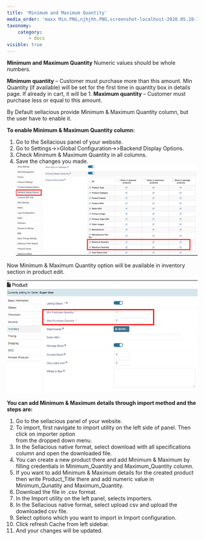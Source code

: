 ```yaml
---
title: 'Minimum and Maximum Quantity'
media_order: 'maxx Min.PNG,njhjhh.PNG,screenshot-localhost-2020.05.28-16_44_47.png,screenshot-localhost-2020.05.28-16_43_06.png'
taxonomy:
    category:
        - docs
visible: true
---
```


**Minimum and Maximum Quantity** Numeric values should be whole numbers.

**Minimum quantity** – Customer must purchase more than this amount. Min Quantity (if available) will be set for the first time in quantity box in details page. If already in cart, it will be 1.
**Maximum quantity** – Customer must purchase less or equal to this amount.

By Default sellacious provide Minimum & Maximum Quantity column, but the user have to enable it.

**To enable Minimum & Maximum Quantity column:**

1. Go to the Sellacious panel of your website.
2. Go to Settings->>Global Configuration->>Backend Display Options.
3. Check Minimum & Maximum Quantity  in all columns.
4. Save the changes you made.
![](screenshot-localhost-2020.05.28-16_43_06.png)

Now Minimum & Maximum Quantity option will be available in inventory section in product edit.

![](screenshot-localhost-2020.05.28-16_44_47.png)

**You can add Minimum & Maximum details through import method and the steps are:**

1. Go to the sellacious panel of your website.
2. To import, first navigate to import utility on the left side of panel. Then click on importer option  
     from  the dropped down menu.
3. In the Sellacious native format, select download with all specifications column and open the 
     downloaded file.
4. You can create a new product there and add Minimum & Maximum by filling credentials in 
     Minimum_Quantity and Maximum_Quantity column.
5. If you want to add Minimum & Maximum details for the created product then write 
    Product_Title there and add numeric value in Minimum_Qunatity and Maximum_Quantity.
6. Download the file in .csv format.
7. In the Import utility on the left panel, selects importers.
8. In the Sellacious native format, select upload csv and upload the downloaded csv file.
9. Select options which you want to import in Import configuration.
10. Click refresh Cache from left sidebar.
11. And your changes will be updated.

